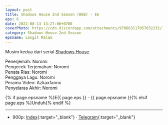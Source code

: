 ```yaml
---
layout: post
title: Shadows House 2nd Season (WEB) - E6
eps: 6
date: 2022-08-13 13:27:00+0700
coverPhoto: https://cdn.discordapp.com/attachments/970663117057032232/1007814810752258138/mpv-shot0120.jpg
category: Shadows-House-2nd-Season
epsname: Langit Malam
---
```


Musim kedua dari serial [Shadows House](https://a-1fansub.github.io/Shadows-House-Paketan).

Penerjemah: Noromi<br>
Pengecek Terjemahan: Noromi<br>
Penata Rias: Noromi<br>
Penggaya Lagu: Noromi<br>
Peramu Video: Azkaxfannx<br>
Penyelaras Akhir: Noromi<br>

{% if page.epsname %}E{{ page.eps }} - {{ page.epsname }}{% elsif page.eps %}Unduh{% endif %}

---
- 900p: [Index](https://proyek.a-1ddl.workers.dev/0:/Musim%20Panas%202022/%5BWEB%5D/%5BA-1%5D%20Shadows%20House%202nd%20Season%20%5BWEB%5D%5Bx264%20900p%5D%5BAAC%5D/%5BA-1%5D%20Shadows%20House%202nd%20Season%20-%2006%20%5BWEB%5D%5Bx264%20900p%5D%5BAAC%5D%5B2DF6055C%5D.mkv){:target="_blank"} &middot; [Telegram](https://t.me/a1fansubweeklies/108){:target="_blank"}
